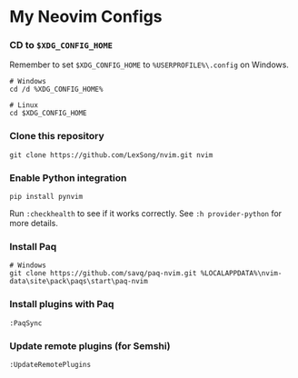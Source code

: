 # My Neovim Configs

### CD to `$XDG_CONFIG_HOME`

Remember to set `$XDG_CONFIG_HOME` to `%USERPROFILE%\.config` on Windows.

    # Windows
    cd /d %XDG_CONFIG_HOME%

    # Linux
    cd $XDG_CONFIG_HOME

### Clone this repository

    git clone https://github.com/LexSong/nvim.git nvim

### Enable Python integration

    pip install pynvim

Run `:checkhealth` to see if it works correctly.
See `:h provider-python` for more details.

### Install Paq

    # Windows
    git clone https://github.com/savq/paq-nvim.git %LOCALAPPDATA%\nvim-data\site\pack\paqs\start\paq-nvim

### Install plugins with Paq

    :PaqSync

### Update remote plugins (for Semshi)

    :UpdateRemotePlugins
